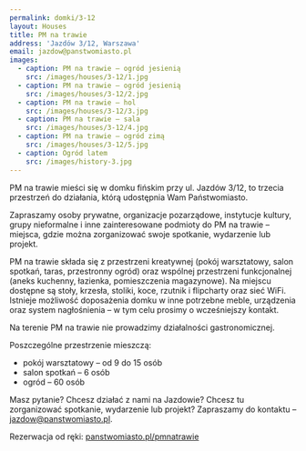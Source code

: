 ```yaml
---
permalink: domki/3-12
layout: Houses
title: PM na trawie
address: 'Jazdów 3/12, Warszawa'
email: jazdow@panstwomiasto.pl
images:
  - caption: PM na trawie – ogród jesienią
    src: /images/houses/3-12/1.jpg
  - caption: PM na trawie – ogród jesienią
    src: /images/houses/3-12/2.jpg
  - caption: PM na trawie – hol
    src: /images/houses/3-12/3.jpg
  - caption: PM na trawie – sala
    src: /images/houses/3-12/4.jpg
  - caption: PM na trawie – ogród zimą
    src: /images/houses/3-12/5.jpg
  - caption: Ogród latem
    src: /images/history-3.jpg
---
```


PM na trawie mieści się w domku fińskim przy ul. Jazdów 3/12, to trzecia przestrzeń do działania, którą udostępnia Wam Państwomiasto.

Zapraszamy osoby prywatne, organizacje pozarządowe, instytucje kultury, grupy nieformalne i inne zainteresowane podmioty do PM na trawie – miejsca, gdzie można zorganizować swoje spotkanie, wydarzenie lub projekt.

PM na trawie składa się z przestrzeni kreatywnej (pokój warsztatowy, salon spotkań, taras, przestronny ogród) oraz wspólnej przestrzeni funkcjonalnej (aneks kuchenny, łazienka, pomieszczenia magazynowe). Na miejscu dostępne są stoły, krzesła, stoliki, koce, rzutnik i flipcharty oraz sieć WiFi. Istnieje możliwość doposażenia domku w inne potrzebne meble, urządzenia oraz system nagłośnienia – w tym celu prosimy o wcześniejszy kontakt.

Na terenie PM na trawie nie prowadzimy działalności gastronomicznej.

Poszczególne przestrzenie mieszczą:

- pokój warsztatowy – od 9 do 15 osób
- salon spotkań – 6 osób
- ogród – 60 osób

Masz pytanie? Chcesz działać z nami na Jazdowie?
Chcesz tu zorganizować spotkanie, wydarzenie lub projekt?
Zapraszamy do kontaktu – jazdow@panstwomiasto.pl.

Rezerwacja od ręki: [panstwomiasto.pl/pmnatrawie](http://panstwomiasto.pl/pmnatrawie)
